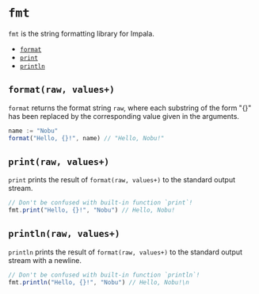 # `fmt`
`fmt` is the string formatting library for Impala.

 - [`format`](#formatraw-values)
 - [`print`](#printraw-values)
 - [`println`](#printlnraw-values)

## `format(raw, values+)`
`format` returns the format string `raw`, where each substring of the form "{}" has been replaced by the corresponding value given in the arguments.
```js
name := "Nobu"
format("Hello, {}!", name) // "Hello, Nobu!"
```

## `print(raw, values+)`
`print` prints the result of `format(raw, values+)` to the standard output stream.
```js
// Don't be confused with built-in function `print`!
fmt.print("Hello, {}!", "Nobu") // Hello, Nobu!
```

## `println(raw, values+)`
`println` prints the result of `format(raw, values+)` to the standard output stream with a newline.
```js
// Don't be confused with built-in function `println`!
fmt.println("Hello, {}!", "Nobu") // Hello, Nobu!\n
```
